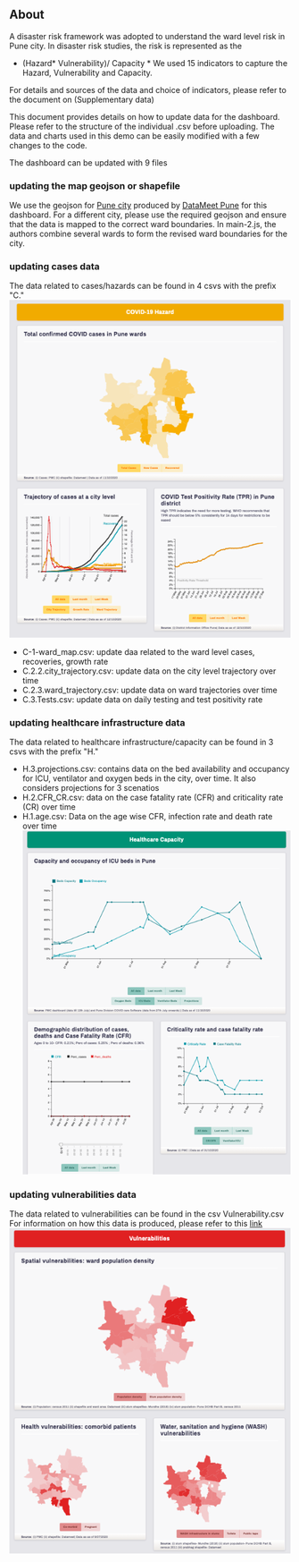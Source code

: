 ## About
A disaster risk framework was adopted to understand the ward level risk in Pune city. In disaster risk studies, the risk is represented as the
* (Hazard* Vulnerability)/ Capacity *
We used 15 indicators to capture the Hazard, Vulnerability and Capacity.

For details and sources of the data and choice of indicators, please refer to the document on (Supplementary data)

This document provides details on how to update data for the dashboard. Please refer to the structure of the individual .csv before uploading. The data and charts used in this demo can be easily modified with a few changes to the code.

The dashboard can be updated with 9 files
### updating the map geojson or shapefile
We use the geojson for [Pune city](https://github.com/sanjanakrishnan/covid-19-dashboard/blob/main/data/pune-electoral-wards_current.geojson) produced by [DataMeet Pune](https://github.com/datameet/Municipal_Spatial_Data/tree/master/Pune) for this dashboard. For a different city, please use the required geojson and ensure that the data is mapped to the correct ward boundaries. In main-2.js, the authors combine several wards to form the revised ward boundaries for the city.

### updating cases data
The data related to cases/hazards can be found in 4 csvs with the prefix "C."
![Screenshot](https://github.com/sanjanakrishnan/covid-19-dashboard/blob/main/img/Screenshot%202020-11-16%20at%205.54.17%20PM.png)

- C-1-ward_map.csv: update daa related to the ward level cases, recoveries, growth rate
- C.2.2.city_trajectory.csv: update data on the city level trajectory over time
- C.2.3.ward_trajectory.csv: update data on ward trajectories over time
- C.3.Tests.csv: update data on daily testing and test positivity rate

### updating healthcare infrastructure data
The data related to healthcare infrastructure/capacity can be found in 3 csvs with the prefix "H."
- H.3.projections.csv: contains data on the bed availability and occupancy for ICU, ventilator and oxygen beds in the city, over time. It also considers projections for 3 scenatios
- H.2.CFR_CR.csv: data on the case fatality rate (CFR) and criticality rate (CR) over time
- H.1.age.csv: Data on the age wise CFR, infection rate and death rate over time
![Screenshot](https://github.com/sanjanakrishnan/covid-19-dashboard/blob/main/img/Screenshot%202020-11-16%20at%206.00.57%20PM.png)

### updating vulnerabilities data
The data related to vulnerabilities can be found in the csv Vulnerability.csv
For information on how this data is produced, please refer to this [link](https://github.com/sanjanakrishnan/IDAIR-Risk-dashboard-data)
![Screenshot](https://github.com/sanjanakrishnan/covid-19-dashboard/blob/main/img/Screenshot%202020-11-16%20at%206.01.06%20PM.png)
